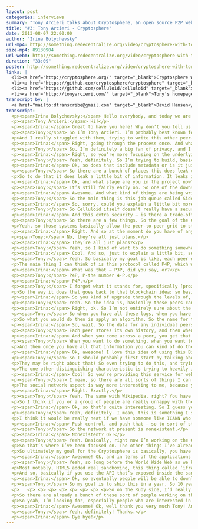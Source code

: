 ```yaml
---
layout: post
categories: interviews
summary: "Tony Arcieri talks about Cryptosphere, an open source P2P web application platform. In the process he describes how this can give more privacy and governance control to users of all kinds of network applications."
title: "#3: Tony Arcieri - Cryptosphere"
date: 2013-08-07 22:00:00
author: "Irina Bolychevsky"
url-mp4: http://something.redecentralize.org/video/cryptosphere-with-toni-arcieri.mp4
size-mp4: 89130904
url-webm: http://something.redecentralize.org/video/cryptosphere-with-toni-arcieri.webm
duration: "33:09"
poster: http://something.redecentralize.org/video/cryptosphere-with-toni-arcieri.jpg
links: |
  <li><a href="http://cryptosphere.org/" target="_blank">Cryptosphere website</a></li>
  <li><a href="https://github.com/cryptosphere/cryptosphere" target="_blank">Cryptosphere Github</a></li>
  <li><a href="https://github.com/celluloid/celluloid" target="_blank">Celluloid Github</a></li>
  <li><a href="http://tonyarcieri.com/" target="_blank">Tony's homepage</a></li>
transcript_by: |
  <a href="mailto:dtranscribe@gmail.com" target="_blank">David Hansen</a>
transcript:
  <p><span>Irina Bolychevsky:</span> Hello everybody, and today we are taking to Tony Arcieri, the creator of Cryptosphere. And Cryptosphere is an open-source peer-to-peer web application platform which makes it easy to build decentralized privacy-preserving software so that users can keep control of their own content. Hi Tony!</p>
  <p><span>Tony Arcieri:</span> Hi!</p>
  <p><span>Irina:</span> Great to have you here! Why don’t you tell us a little more about yourself and what Cryptosphere is.</p>
  <p><span>Tony:</span> So I’m Tony Arcieri. I’m probably best known for a framework for concurrent and distributed computing I created called Celluloid, which is based on this thing called the actor model. So I basically created the [audio skips] because I was writing peer-to-peer software and I thought it was really hard. So in the past there have been some of these other frameworks, like Twisted for Python, EventMachine for Ruby, and probably the most famous of that sort was called node.js.</p>
  <p>And I really struggled with them, trying to write this other peer-to-peer software about seven years ago; that software is called DistribuStream. So Cryptosphere is kind of my second attempt at building a peer-to-peer platform now that I’ve hopefully solved the problem of like, what framework do you even build the peer-to-peer software on top of.</p>
  <p><span>Irina:</span> Right, going through the process once. And what’s motivated you to build a peer-to-peer program?</p>
  <p><span>Tony:</span> So, I’m definitely a big fan of privacy, and I think the way the web works right now, basically if you want to use any web application whatsoever you have to hand all your data over to them; you know, everything about you. So you wind up with your Googles, your Facebooks. You’re giving them things that you may or may not want to be seen by the entire world, but the interest of say a Facebook is to make all that information as public as possible. So I really want to solve that problem generally. So I’m not trying to make a Diaspora competitor or anything like that, right? I want to build the framework that acts like a Diaspora should be built on top of.</p>
  <p><span>Irina:</span> Right, so you’re more focusing on the underlying foundational structure upon which, ideally, the other people would build apps where the communication would be peer-to-peer, or is that. . . ?</p>
  <p><span>Tony:</span> Yeah, definitely. So I’m trying to build, basically, software that should make it easy for anybody to build a Diaspora type of software. And there are a bunch of other people working on these sort of apps, even just like web-based encryption apps. Cryptocat, the chat software [audio skips] and I think what the creators of this type of software are learning is that building secure software within the whole web environment right now is very, very hard. So I’m trying to not only create my own solutions, but put together existing solutions to a comprehensive package to where it should be easy for people to start writing these apps where everything is encrypted everywhere, and all the encryption happens on your local computer before anything is ever sent to the network.</p>
  <p><span>Irina:</span> Ok, so does that include metadata or is it just the content that’s going to get encrypted?</p>
  <p><span>Tony:</span> So there are a bunch of places this does leak certain types of information. So one of the other things that Cryptosphere does is store data. And it’s storing data on a peer-to-peer network where the peers are unreliable, basically, like you can’t really trust anybody in a peer-to-peer network. So one of the things it has to do is make it easy, if peers drop out of the network, to repair the [audio skips]. I mean it adds redundancy but, you know, if some of the peers go away, it has to find new peers to pick up the slack.</p>
  <p>So to do that it does leak a little bit of information. It leaks information about the general structure of your data. So I mean, there are various types of metadata that get leaked. Somebody doing deep packet analysis can potentially learn a lot about, basically the behavior of what it’s doing. The idea is, beyond the things that are necessary for the network to even work, it tries to keep everything it can confidential.</p>
  <p><span>Irina:</span> Ok, and what stage are you in the project now?</p>
  <p><span>Tony:</span> It’s still fairly early on. So one of the downsides of writing your own concurrency framework to build a project on top of is I spend a lot of time maintaining that. The upside is people are actually using that in the review world now, so there are a bunch of projects that are built on top of it, and I have a really good co-contributor on the project. He’s basically trying to take over most of the day-to-day work on it, which should hopefully free me up to work on the Cryptosphere more.</p>
  <p><span>Irina:</span> Awesome. And what kind of things are being written on top of it now?</p>
  <p><span>Tony:</span> So the main thing is this job queue called Sidekiq that a lot of people are using, just to do background jobs. There’s also a telephony framework that’s built on top of it called Adhearsion that makes it easy to do — basically like, telephone calls have an automated telephone directory, that voice menu type of thing. So I mean, yeah, Celluloid’s very general. The Cryptosphere is kind of honing down on that generality to be, hopefully immediately useful to HTML and JavaScript developers who want to build, basically apps that [audio skips] and their back end is a peer-to-peer grid.</p>
  <p><span>Irina:</span> So, sorry, could you explain a little bit more of this honing down and the difference between Celluloid that you mentioned?</p>
  <p><span>Tony:</span> So Celluloid itself doesn’t really have a security model, so you can use it in what’s called a trusted environment to build apps where basically every single node trusts each other. The problem with the peer-to-peer system is that doesn’t work at all; basically you have to assume every single node in the entire network is a potential attacker. So the Cryptosphere is a very limited, much more secured version of Celluloid itself, to where basically there are all of these mechanisms in place that make sure greedy peers, malicious peers, etc. can’t abuse the system.</p>
  <p><span>Irina:</span> And this extra security — is there a trade-off? What kind of implications does that have? What’s the benefit?</p>
  <p><span>Tony:</span> So there are a few things. So the goal of the Cryptosphere is to put people back in control of their own data. So if you don’t want Google or Facebook to store all your data, basically you either have to store that, which doesn’t work really well, because probably people don’t want to maintain their own servers, people are using laptops, their laptops go offline, etc., etc. So what the Cryptosphere does is try to have the peer-to-peer grid store all that data for you. And there are several other peer-to-peer systems that provide this sort of general storage service. Just off the top of my head the big ones are Freenet, GNUnet, and my personal favorite, which is this really obscure one called Tahoe-LAFS, by this guy Zooko.</p>
  <p>Yeah, so those systems basically allow the peer-to-peer grid to store data. Some of the big unanswered questions with all these systems are things like accounting — basically, how do you make sure people contribute fairly to the network? Like if you’re storing stuff on the network, you should in some way contribute back to the network, right? So you either need to basically turn your home computer into a storage server and contribute equally to the network in order to participate, or if you can’t do that, you should be buying storage shares off of other people who are doing that.</p>
  <p><span>Irina:</span> Right. And so at the moment do you have of any of this kind of regulatory aspects in place?</p>
  <p<span>Tony:</span> No, they’re all just plans.</p>
  <p><span>Irina:</span> They’re all just plans?</p>
  <p><span>Tony:</span> Yeah, so I kind of want to do something somewhat similar to the Bitcoin blockchain. But instead of having one blockchain to rule them all, I want each peer to have their own individual blockchain, where basically they’re doing an IOU system. So you find a peer, that peer is like, ok, I’ll take your data; you effectively try to set up a lease with that peer, right? So both mutually sign off using digital signatures saying, this guy is going to offer me this storage service, and in exchange for that, if he asks me for storage service I will give it to him, and we’ll basically do tit for tat &mdash; you store a megabyte of data for a day, I’ll store a megabyte of data for a day for you.</p>
  <p><span>Irina:</span> Cool. And so, just to explain a little bit, so obviously the idea of having this way of self-regulation — correct me if I’m misunderstanding — is precisely so there’s no central authority that’s like saying, yes that’s fine, no that’s bad, you’re not allowed in the network, yes you are; and that you want the system to regulate itself.</p>
  <p><span>Tony:</span> Yeah. So basically my goal is like, each peer decides its own destiny. So every peer tries to learn as much about the network as it can. So they try to model, basically, the entire structure of the Internet is the goal. So this has kind of been a big problem with peer-to-peer systems in the past, that every peer looks alike, which is definitely not the case with the Internet, right? Ideally you’re collaborating with peers that are — I want to say geographically, but that isn’t really what matters — but basically, you want people who are very few network hops from you, whom you have high bandwidth links with. So there have been a lot of various attempts in peer-to-peer systems to optimize this stuff in the past.</p>
  <p>The main thing I can think of is this protocol called P4P, which would basically let internet service providers describe this information. . .</p>
  <p><span>Irina:</span> What was that — P3P, did you say, or?</p>
  <p><span>Tony:</span> P4P, P-the number 4-P.</p>
  <p><span>Irina:</span> P4P.</p>
  <p><span>Tony:</span> I forget what it stands for, specifically [proactive network provider participation for P2P]. So they were trying to let ISPs tell peer-to-peer networks how to organize. And my goal is so they don’t have to do that at all, that the peer-to-peer network can actually just learn this information completely automatically.</p>
  <p>So the way it does that goes back to that blockchain idea; so basically each peer maintains its own mutually verified history of how fast they can talk to every other peer in the network. And if they download a bunch of these little histories from the other peers that they actually work with on a regular basis and kind of grow to trust, just because the network seems to be working right, [audio skips] to lease out storage and obtain storage service from these other peers. So basically when you do that it’s kind of like going to a restaurant a bunch, and you eventually become a regular, right? So then you might ask people at the restaurant. . .</p>
  <p><span>Irina:</span> So you kind of upgrade through the levels of, you know, having proven yourself to be more reliable or more available, like more things get routed through you, or?</p>
  <p><span>Tony:</span> Yeah. So the idea is, basically these peers can talk to each other, right? So you can imagine going to a restaurant or a bar and being a regular, and so you ask the bartender, it’s like, ‘What other restaurants should I go to?’ That kind of thing, right?</p>
  <p><span>Irina:</span> Right, ok. So I’m not entirely sure about the comparison to the blockchain. But so each node — or each peer — in the network has a log of their connection to other peers, and speed or level, location, how convenient it is for you to connect to them. And when it comes to regulating the network or actually routing through this network, what is the actual algorithm or mechanism or way that you envisage that working?</p>
  <p><span>Tony:</span> So when you have all these logs, when you have all this metadata about how effectively was I able to communicate with these other peers, then basically you can start collecting all [audio skips] and so the algorithm you use to select — so what you want to do, you want to expand your network of peers. You have a bunch of peers you’ve been working with and you want to effectively grow your peer network, because you have either more data then you can store on your existing [audio skips].</p>
  <p>So what you would do then is apply an algorithm. So the name for this type of algorithm is called collaborative filtering. It’s probably best known as the Amazon recommendation engine. So there are several types of algorithms that fit this category; the main one is known as singular value decomposition. You do all this crazy stuff with sparse matrices. But basically the idea is, based on your history with other peers, you can look at the peers that they have also interacted with, because every time you interact with one of these peers you’re going to grab their whole history of every other peer on the network they’ve interacted with. So basically. . .</p>
  <p><span>Irina:</span> So, wait. So the data for any individual peers, that’s stored locally, or what. . .?</p>
  <p><span>Tony:</span> Each peer stores its own history, and then when you want to. . .</p>
  <p><span>Irina:</span> And when you come across a peer, you get that history, or?</p>
  <p><span>Tony:</span> When you want to do something, when you want to engage in one of these leases with a peer, what they’re going to do is give you their individual blockchain and you’re going to sign off that. Like, yes, I’m giving storage service; or yes, I’m accepting storage service. So just by the way the network operates it’s going to grab these histories, you’re going to sign them, they’re going to sign them, but in the meantime you’re collecting; each peer collects all this information about the peers it’s interacted with.</p>
  <p>And then once you have all that information you can kind of do the Amazon thing, right? You can go, here’s my history of peers I’ve interacted with, kind of like, here’s the products I’ve looked at or bought on Amazon. And you could go, ok, here’s all the other peers I know about, and based on that, which peers are most similar to the peers I’ve interacted with and had good service with?</p>
  <p><span>Irina:</span> Ok, awesome! I love this idea of using this Bitcoin-type style/method. And you talked a bit about other, let’s see, peer-to-peer protocols. What is it that made you want to make Cryptosphere? And if you were going to summarize how you think, you know, what does it bring, how does it distinguish itself, what is the focus of it?</p>
  <p><span>Tony:</span> So I should probably first start by talking about Tahoe. So Tahoe-LAFS is a very, very similar system. I’m taking a lot of their ideas, but it’s also a project I’ve contributed to. So they’re trying to do a peer-to-peer filesystem. Right now it’s mostly targeted at small groups, but they’re talking about expanding it out to larger and larger networks. The main thing that I think distinguishes the Cryptosphere from Tahoe is, I want to make it really easy to build web applications on top of the Cryptosphere. And [audio skips] avoiding that mostly because web security is really, really, really hard to get right, and they feel like if you can’t get it right, you shouldn’t do it at all.</p>
  <p>They may be right about that! So even trying to do this, and trying to loop in a web browser and make it really easy for people who build HTML and JavaScript apps to build on top of the Cryptosphere? Yeah, doing all that is pretty scary. There are probably going to be some mistakes made along the way. But I think it’s worthwhile, it’s worth attempting, and hopefully when we’re done we should have something really neat for people to build on top of.</p>
  <p>The one other distinguishing characteristic is trying to heavily integrate with Git. So Git is a distributed  version control system. It’s something people are really familiar with, and it’s a great way to manage things like the source code of the HTML apps. So the idea is, if somebody’s familiar with Git they can just write all their stuff, check it in to Git, Git push, and this gets kind of blasted out to the whole peer-to-peer network. So anybody who goes to a Cryptosphere address looking for a website gets the latest, greatest version of that code, and everything is kept secure, end to end the entire way without them ever having to think about that.</p>
  <p><span>Irina:</span> Cool! So you’re providing this service for web app developers. If you were to think about, in a few years this is where I want this to be, and this is what I really want people to be doing with it, you know, what’s the dream, what’s the goal?</p>
  <p><span>Tony:</span> I mean, so there are all sorts of things I can think of that you can build on top of this. The goal would be distributed Facebooks, distributed Wikipedias, all these things where there are these systems where a bunch of people are trying to collaborate on something. Or there are social networks.</p>
  <p>The social network aspect is way more interesting to me, because you know, people want to share stuff with their friends. They want to keep it just within their group of friends. They don’t necessarily want to show the world or their employers or their parents, right? They want to go have a good time and be able to take pictures, but not worry about like, you know, somebody seeing something that is something unseemly that they wouldn’t want the entire world to see, right? I want people to be able to have that sort of sharing among their friends but without the sort of Facebook worries of, Facebook just wants all your data, they want everybody to be able to see everything.</p>
  <p><span>Irina:</span> Right. Exactly.</p>
  <p><span>Tony:</span> Yeah. The same with Wikipedia, right? You have this really cool collection of all the world’s knowledge, but a lot of people don’t like the way Wikipedia is being run right now. It would be great if [audio skips] Wikipedia, and let somebody else maybe experiment with the social policies around how Wikipedia is run or something. Like maybe it shouldn’t be that everybody is able to edit everything at all times. Maybe Wikipedia needs more of a security model that isn’t just, you know, hey, all these people are editing stuff and we don’t like your edits, so we’re the mods, we’re just going to remove it, right?</p>
  <p>So I think if you or a group of people are really unhappy with the way Wikipedia is run, there shouldn’t be this giant infrastructural investment to try to make your own Wikipedia replacement, right? It should be as easy as like, I’m going to take Wikipedia, I’m just going to fork it, and the parts of Wikipedia that are shared between the old Wikipedia and the new Wikipedia just get shared by the network, and then just the things that have changed you can control yourself.</p>
  <p><span>Irina:</span> Ok, so that’s quite interesting. So I guess you’re also seeing this aspect of using Git and the ability to have — so you fork, and have versions, the ability to push — to work with what Cryptosphere is offering.</p>
  <p><span>Tony:</span> Yeah, definitely. I mean, this is something I see all over the place. If you look at something like the Domain Name System, right? There are governments that are like, we don’t like these domain names; we’re just going to shut them down. So right now DNS is very, very centralized, and it would be cool if DNS itself could be decentralized. There are people also working on this with systems like Namecoin.</p>
  <p>I think it would be really neat if we have someone like ICANN who’s in control of DNS, and if enough people get mad at ICANN and they’re like, we want to make our own domain name registry that’s distinct from yours, they could basically fork ICANN and people could go, ok, we’re going to trust this alternative ICANN to be the domain name registry. It starts as just a fork of the original but it could be a fork that’s ICANN but, you know, the domain names are trying to sensor — well, we’re just going to keep all those in there. So basically it makes it really hard for governments to leverage things like centralized entities to censor. . .</p>
  <p><span>Irina:</span> Push control, and push that — so to sort of start wrapping up, what is next, what are you working on, and how do people get involved? And just to kind of answer that, I guess it would be — from a user perspective, say if you are technical, if you’re not technical, how do you start using this now? And actually, how reliable is the network at present?</p>
  <p><span>Tony:</span> So the network at present is nonexistent.</p>
  <p><span>Irina:</span> Nonexistent? Ok!</p>
  <p><span>Tony:</span> Yeah. Basically, right now I’m working on the Git server, learning an awful lot about Git, all its intricacies — like .pac files and that kind of thing. I really like Git. I really think it’s the right choice for this, especially for imagining things like the source code to HTML and JavaScript applications or for something like Wikipedia, where you have these large text-based documents. Git does a really good job of basically letting you efficiently represent lots and lots of small changes over time, that sort of thing.</p>
  <p>So that’s where I’ve been focused on. The other things I’ve already tackled, which are fairly hard but I think, not the hardest problems in the system — I’ve done an awful lot of work trying to make sure the [audio skips] is good. So I’ve developed my own wrapper to a fairly prestigious cryptography library called the Networking and Cryptography library by Dan Bernstein, otherwise known as NaCl, or he says it should be called ‘salt’! So Dan Bernstein is pretty much one of the leading cryptographers in the world, and I have built basically a wrapper to his library and worked with other people to make it easier to distribute, easier to install.</p>
  <p>So ultimately my goal for the Cryptosphere is basically, you have one thing as an end user, right? You have one thing you can download. You have a nice, simple installer. And ideally what you get is a custom web browser that talks to this little back end that’s running locally, encrypting everything locally so nothing’s going through a centralized service at all. And basically you have this secure web browser with this complicated peer-to-peer back end that’s doing all the magic for you. So yeah, the UI in the end should be a web browser, in my opinion.</p>
  <p><span>Irina:</span> Awesome! Ok, and in terms of the applications that work on top of it, are they going to be just, essentially, apps that are specific for the browser?</p>
  <p><span>Tony:</span> Yeah, so long before the World Wide Web as we know it, there was this system, this hypertext system from the 60s called Xanadu that was trying to solve all these problems. And it was just overcomplicated, never went anywhere. So basically I’m trying to solve all the problems that Xanadu was trying to solve where every single piece of the content in the entire system is securely identifiable. So you’re going to build apps specific to this secure version of the web. It’s going to have a JavaScript API and it’s going to leverage a lot of neat stuff that’s only just becoming available in modern web browsers.</p>
  <p>Most notably, HTML5 added real sandboxing, this thing called ‘iframe’ sandbox. So basically I can have this little outer page that’s doing all the security stuff — it’s doing all the secret management, and the actual apps that are running on the Cryptosphere will run inside of the sandbox, talk over these message channel things to the outer page, and the outer page is going to talk to this actual back end you’re going to have to download which I’m writing in Ruby.</p>
  <p>And so, basically if you use the API that’s exposed inside the sandbox, you as an HTML5/JavaScript app developer are going to be able to leverage this pretty rich peer-to-peer back end to do all sorts of cool stuff for you. Mostly just storing data, providing secure ways to share data among the trusted peers, that sort of thing. So people can build these distributed Facebooks and distributed Wikipedias and that kind of thing.</p>
  <p><span>Irina:</span> Ok, so eventually people will be able to download, have this browser, and then they can go and access and use awesome Facebook phones; everything is automatically encrypted for them, they don’t have to set anything up, and there’s no central routing — it’s all just through the peer-to-peer network. That sounds like an amazing feature! And how far away do you think you are, and what do you need to happen for that to be a reality that’s actually dependable and efficient and useable?</p>
  <p><span>Tony:</span> So my goal is to ship this in a year. So 10 years ago I presented my other peer-to-peer system at DEF CON, so my goal is to try to ship this at the 10th anniversary of my last [audio skips] my other system kind of fizzled out. But as far as what I’m looking for with collaborators, on the Ruby side I’m trying to pick people out of my other project, Celluloid. Celluloid itself has gotten a lot of people who are interested in these sort of ideas to come to a single place and talk. So I didn’t mention it before, but a lot of people who are using Celluloid now are actually using it to build stuff like Bitcoin trading websites. So there are already a lot of people who are interested in this sort of thing who are kind of hangers-on to Celluloid.</p>
  <p>   <p> <p> <p> <p> <p> <p> <p> <p>So on the Ruby side, I’d really like to recruit those people to work on the back end. On the front end I’m definitely looking for people who are HTML5 and JavaScript developers who are interested in this sort of thing, who want to build secure, decentralized apps, don’t want to write the back end themselves, want somebody to write it for them. I would really love to have some HTML/JavaScript developers get involved and help flesh out these APIs that are going to exist inside the sandbox, and basically be the API that anybody using JavaScript would use.</p>
  <p>So there are already a bunch of these sort of people working on the parts I want to use in the browser. These technologies specifically are called Oasis and Conductor. Oasis is the sandboxing and Conductor is the application framework. So they would build these things called cards, kind of like in Twitter, you know, when you click on a Tweet it has media attached to it, right? You get a little tiny embedded view of that media. So that’s actually coming offsite, off of Twitter. So it’s the same idea. You can pull this third-party content into your system and still have it be secure.</p>
  <p>So yeah, I’m looking for, especially people who are interested in Oasis and Conductor, and more generally this other JavaScript framework called Ember.js. So I used to work with some of the guys who created all this stuff. I keep talking to them about how to combine this all together and do a single system to do all this stuff for you. But yeah, definitely if you’re interested in building decentralized apps in HTML and JavaScript, definitely talk to me.</p>
  <p><span>Irina:</span> Awesome! Ok, well thank you very much Tony! And for everybody, cryptosphere.org is the new site. Cool! Maybe we can talk to you again.</p>
  <p><span>Tony:</span> Yeah, definitely! Thanks.</p>
  <p><span>Irina:</span> Bye bye!</p>
---
```

